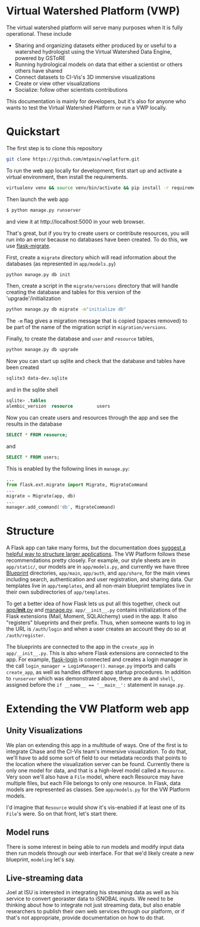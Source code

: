 # Virtual Watershed Platform (VWP)

The virtual watershed platform will serve many purposes when it is fully
operational. These include 

- Sharing and organizing datasets either produced by or useful to a watershed
  hydrologist using the Virtual Watershed Data Engine, powered by GSToRE
- Running hydrological models on data that either a scientist or others others have shared
- Connect datasets to CI-Vis's 3D immersive visualizations
- Create or view other visualizations
- Socialize: follow other scientists contributions

This documentation is mainly for developers, but it's also 
for anyone who wants to test the Virtual Watershed Platform or run a VWP
locally.

# Quickstart

The first step is to clone this repository

```bash
git clone https://github.com/mtpain/vwplatform.git 
```

To run the web app locally for development, first start up and activate a virtual
environment, then install the requirements.

```bash
virtualenv venv && source venv/bin/activate && pip install -r requirements.txt
```

Then launch the web app

```bash
$ python manage.py runserver
```

and view it at http://localhost:5000 in your web browser.

That's great, but if you try to create users or contribute resources, you will
run into an error because no databases have been created. To do this, we use
[flask-migrate](https://flask-migrate.readthedocs.org/en/latest/). 

First, create a `migrate` directory which will read information about the
databases (as represented in `app/models.py`)

```bash
python manage.py db init
```

Then, create a script in the `migrate/versions` directory that will handle
creating the database and tables for this version of the
'upgrade'/initialization

```bash
python manage.py db migrate -m"initialize db"
```

The `-m` flag gives a migration message that is copied (spaces removed) to be
part of the name of the migration script in `migration/versions`. 

Finally, to create the database and `user` and `resource` tables, 

```bash
python manage.py db upgrade
```

Now you can start up sqlite and check that the database and tables have been
created

```bash
sqlite3 data-dev.sqlite
```

and in the sqlite shell

```sql
sqlite> .tables
alembic_version  resource         users
```

Now you can create users and resources through the app and see the results in
the database

```sql
SELECT * FROM resource;
```

and

```sql
SELECT * FROM users;
```

This is enabled by the following lines in `manage.py`:

```python
...
from flask.ext.migrate import Migrate, MigrateCommand
...
migrate = Migrate(app, db)
...
manager.add_command('db', MigrateCommand)
```

# Structure

A Flask app can take many forms, but the documentation does [suggest a helpful
way to structure larger
applications](http://flask.pocoo.org/docs/0.10/patterns/packages/). The VW
Platform follows these recommendations pretty closely. For example, our 
style sheets are in `app/static/`, our models are in `app/models.py`, and
currently we have three
[Blueprint](http://flask.pocoo.org/docs/0.10/blueprints/) directories,
`app/main`, `app/auth`, and `app/share`, for the main views including search,
authentication and user registration, and sharing data. Our templates live in
`app/templates`, and all non-main blueprint templates live in their own
subdirectories of `app/templates`.

To get a better idea of how Flask lets us put all this together, check out 
[app/__init__.py](https://github.com/mtpain/vwplatform/blob/master/app/__init__.py)
and [manage.py](https://github.com/mtpain/vwplatform/blob/master/manage.py).
`app/__init__.py` contains initializations of the Flask extensions (Mail,
Moment, SQLAlchemy) used in the app. It also "registers" blueprints and their
prefix. Thus, when someone wants to log in the URL is `/auth/login` and when
a user creates an account they do so at `/auth/register`.

The blueprints are connected to the app in the `create_app` in 
`app/__init__.py`. This is also where Flask extensions are connected to the app.
For example, [flask-login](https://flask-login.readthedocs.org/en/latest/) is
connected and creates a login manager in the call `login_manager =
LoginManager()`. `manage.py` imports and calls `create_app`, as well as
handles different app startup procedures. In addition to `runserver` which was
demonstrated above, there are `db` and `shell`, assigned before the 
`if __name__ == '__main__':` statement in `manage.py`. 


# Extending the VW Platform web app

## Unity Visualizations

We plan on extending this app in a multitude of ways. One of the first is to
integrate Chase and the CI-Vis team's immersive visualization. To do that, we'll
have to add some sort of field to our metadata records that points to the
location where the visualization server can be found. Currently there is only
one model for data, and that is a high-level model called a `Resource`. Very
soon we'll also have a `File` model, where each Resource may have multiple
files, but each File belongs to only one resource. In Flask, data models are
represented as classes. See `app/models.py` for the VW Platform models.

I'd imagine that `Resource` would show it's vis-enabled if at least one of its
`File`'s were. So on that front, let's start there.

## Model runs

There is some interest in being able to run models and modify input data then
run models through our web interface. For that we'd likely create a new
blueprint, `modeling` let's say. 

## Live-streaming data

Joel at ISU is interested in integrating his streaming data as well as his
service to convert georaster data to iSNOBAL inputs. We need to be thinking
about how to integrate not just streaming data, but also enable researchers to
publish their own web services through our platform, or if that's not
appropriate, provide documentation on how to do that.
